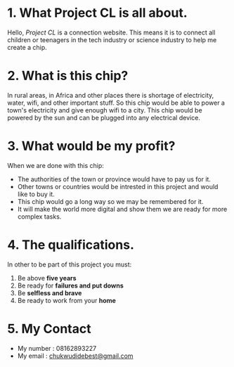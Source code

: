# 1. What Project CL is all about.

Hello, *Project CL* is a connection website. This means it is to connect all children or teenagers in the tech industry or science industry to help me create a chip. 

# 2. What is this chip?

In rural areas, in Africa and other places there is shortage of electricity, water, wifi, and other important stuff. So this chip would be able to power a town's electricity and give enough wifi to a city. This chip would be powered by the sun and can be plugged into any electrical device.

# 3. What would be my profit? 
 
 When we are done with this chip:
 - The authorities of the town or province would have to pay us for it.
 - Other towns or countries would be intrested in this project and would like to buy it.
 - This chip would go a long way so we may be remembered for it.
 - It will make the world more digital and show them we are ready for more complex tasks.

 # 4. The qualifications.
 In other to be part of this project you must:

 1. Be above **five years**
 2. Be ready for **failures and put downs**
 3. Be **selfless and brave**
 4. Be ready to work from your **home**

 # 5. My Contact
 - My number : 08162893227
 - My email : chukwudidebest@gmail.com
